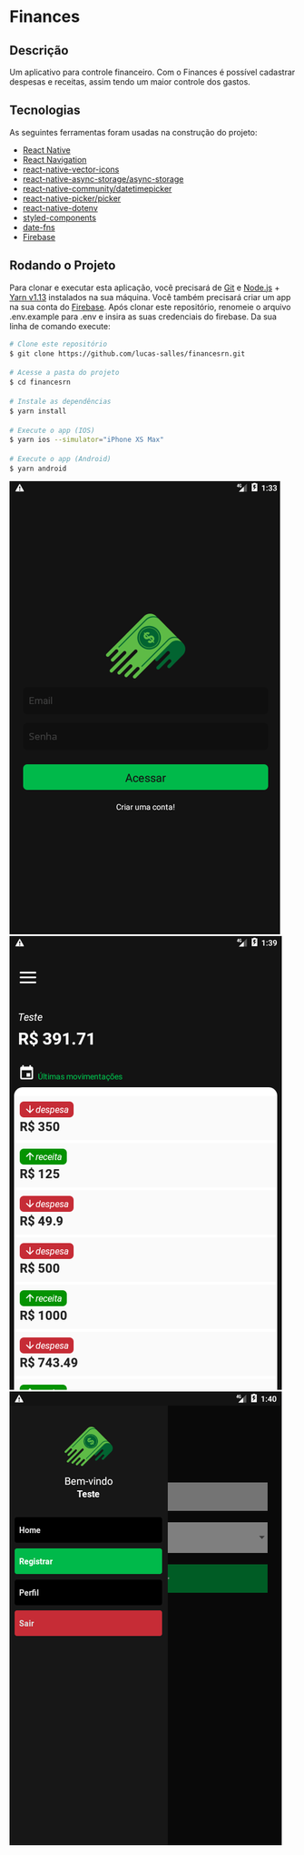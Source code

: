 # Finances

## Descrição

Um aplicativo para controle financeiro. Com o Finances é possível cadastrar despesas e receitas, assim tendo um maior controle dos gastos.

## Tecnologias

As seguintes ferramentas foram usadas na construção do projeto:

- [React Native](https://reactnative.dev/)
- [React Navigation](https://reactnavigation.org/)
- [react-native-vector-icons](https://github.com/oblador/react-native-vector-icons)
- [react-native-async-storage/async-storage](https://github.com/react-native-async-storage/async-storage)
- [react-native-community/datetimepicker](https://github.com/react-native-datetimepicker/datetimepicker)
- [react-native-picker/picker](https://github.com/react-native-picker/picker)
- [react-native-dotenv](https://www.npmjs.com/package/react-native-dotenv)
- [styled-components](https://styled-components.com/)
- [date-fns](https://date-fns.org/)
- [Firebase](https://firebase.google.com/)

## Rodando o Projeto

Para clonar e executar esta aplicação, você precisará de [Git](https://git-scm.com/) e [Node.js](https://nodejs.org/en/) + [Yarn v1.13](https://yarnpkg.com/) instalados na sua máquina. Você também precisará criar um app na sua conta do [Firebase](https://firebase.google.com/). Após clonar este repositório, renomeie o arquivo .env.example para .env e insira as suas credenciais do firebase. Da sua linha de comando execute:

```bash
# Clone este repositório
$ git clone https://github.com/lucas-salles/financesrn.git

# Acesse a pasta do projeto
$ cd financesrn

# Instale as dependências
$ yarn install

# Execute o app (IOS)
$ yarn ios --simulator="iPhone XS Max"

# Execute o app (Android)
$ yarn android
```

![Login](screenshots/login.png)
![Home](screenshots/home.png)
![Menu](screenshots/menu.png)